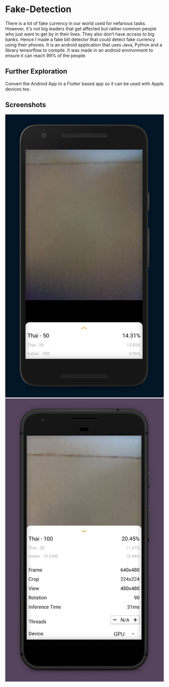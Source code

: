 # Fake-Detection

There is a lot of fake currency in our world used for nefarious tasks. However, it's not big leaders that get affected but rather common people who just want to get by in their lives. They also don’t have access to big banks. Hence I made a fake bill detector that could detect fake currency using their phones. It is an android application that uses Java, Python and a library tensorflow to compile. It was made in an android environment to ensure it can reach 99% of the people.

## Further Exploration

Convert the Android App to a Flutter based app so it can be used with Apple devices too. 

## Screenshots

![Screenshot-1](Images/ss1.jpg)
![Screenshot-2](Images/ss2.jpg)
